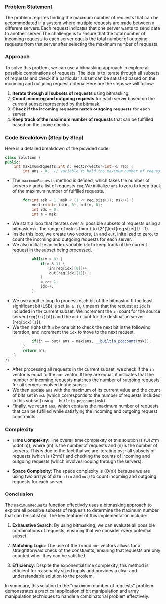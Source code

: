 ### Problem Statement

The problem requires finding the maximum number of requests that can be accommodated in a system where multiple requests are made between `n` different servers. Each request indicates that one server wants to send data to another server. The challenge is to ensure that the total number of incoming requests to each server equals the total number of outgoing requests from that server after selecting the maximum number of requests. 

### Approach

To solve this problem, we can use a bitmasking approach to explore all possible combinations of requests. The idea is to iterate through all subsets of requests and check if a particular subset can be satisfied based on the incoming and outgoing request criteria. Here are the steps we will follow:

1. **Iterate through all subsets of requests** using bitmasking.
2. **Count incoming and outgoing requests** for each server based on the current subset represented by the bitmask.
3. **Check if the incoming requests match outgoing requests** for each server.
4. **Keep track of the maximum number of requests** that can be fulfilled based on the above checks.

### Code Breakdown (Step by Step)

Here is a detailed breakdown of the provided code:

```cpp
class Solution {
public:
    int maximumRequests(int n, vector<vector<int>>& req) {
        int ans = 0;  // Variable to hold the maximum number of requests
```
- The `maximumRequests` method is defined, which takes the number of servers `n` and a list of requests `req`. We initialize `ans` to zero to keep track of the maximum number of fulfilled requests.

```cpp
        for(int msk = 1; msk < (1 << req.size()); msk++) {
            vector<int> in(n, 0), out(n, 0);
            int idx = 0;
            int m = msk;
```
- We start a loop that iterates over all possible subsets of requests using a bitmask `msk`. The range of `msk` is from `1` to \(2^{\text{req.size()}} - 1\). 
- Inside this loop, we create two vectors, `in` and `out`, initialized to zero, to count the incoming and outgoing requests for each server. 
- We also initialize an index variable `idx` to keep track of the current request in the subset being processed.

```cpp
            while(m > 0) {
                if(m & 1) {
                    in[req[idx][0]]++;
                    out[req[idx][1]]++;                    
                }
                m >>= 1;
                idx++;
            }
```
- We use another loop to process each bit of the bitmask `m`. If the least significant bit (LSB) is set (`m & 1`), it means that the request at `idx` is included in the current subset. We increment the `in` count for the source server (`req[idx][0]`) and the `out` count for the destination server (`req[idx][1]`).
- We then right-shift `m` by one bit to check the next bit in the following iteration, and increment the `idx` to move to the next request.

```cpp
            if(in == out) ans = max(ans, __builtin_popcount(msk));
        }
        return ans;
    }
};
```
- After processing all requests in the current subset, we check if the `in` vector is equal to the `out` vector. If they are equal, it indicates that the number of incoming requests matches the number of outgoing requests for all servers involved in the subset.
- We then update `ans` with the maximum of its current value and the count of bits set in `msk` (which corresponds to the number of requests included in this subset) using `__builtin_popcount(msk)`.
- Finally, we return `ans`, which contains the maximum number of requests that can be fulfilled while satisfying the incoming and outgoing request constraints.

### Complexity

- **Time Complexity**: The overall time complexity of this solution is \(O(2^m \cdot n)\), where \(m\) is the number of requests and \(n\) is the number of servers. This is due to the fact that we are iterating over all subsets of requests (which is \(2^m\)) and checking the counts of incoming and outgoing requests (which involves looping through the servers).
  
- **Space Complexity**: The space complexity is \(O(n)\) because we are using two arrays of size `n` (`in` and `out`) to count incoming and outgoing requests for each server.

### Conclusion

The `maximumRequests` function effectively uses a bitmasking approach to explore all possible subsets of requests to determine the maximum number that can be satisfied. The key features of this implementation include:

1. **Exhaustive Search**: By using bitmasking, we can evaluate all possible combinations of requests, ensuring that we consider every potential subset.
  
2. **Matching Logic**: The use of the `in` and `out` vectors allows for a straightforward check of the constraints, ensuring that requests are only counted when they can be satisfied.

3. **Efficiency**: Despite the exponential time complexity, this method is efficient for reasonably sized inputs and provides a clear and understandable solution to the problem.

In summary, this solution to the "maximum number of requests" problem demonstrates a practical application of bit manipulation and array manipulation techniques to handle a combinatorial problem effectively.